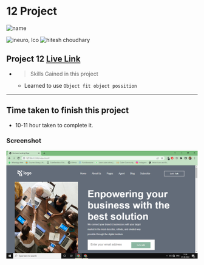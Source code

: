 # 12 Project 
![name](https://img.shields.io/badge/ByNihal-siddiqui-lightgrey)


![ineuro, lco](https://img.shields.io/badge/iNeuron-LCO-green)
![hitesh choudhary](https://img.shields.io/badge/Hitesh--Choudhary-Full--stack--JS--bootcamp-red)



## Project 12 [Live Link]()

- >  Skills Gained in this project
    -   Learned to use `Object fit object possition`

---

## Time taken to finish this project

-   10-11 hour taken to complete it.

### Screenshot

![Screenshot](./Project12.png)

